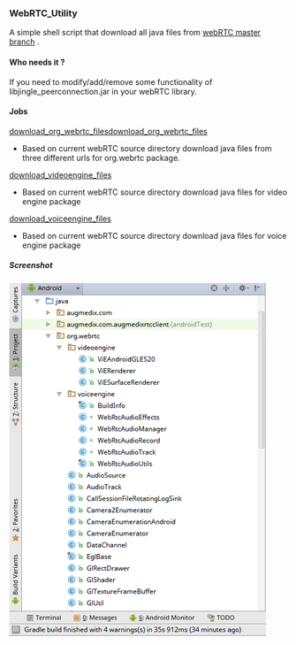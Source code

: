 ### WebRTC_Utility
A simple shell script that download all java files from [webRTC master branch](https://chromium.googlesource.com/external/webrtc/) . 

#### Who needs it ?
If you need to modify/add/remove some functionality of libjingle_peerconnection.jar in your webRTC library.

#### Jobs
[download_org_webrtc_filesdownload_org_webrtc_files](https://github.com/pallab-gain/webrtc_build_util/blob/master/download_source.sh#L36)
* Based on current webRTC source directory download java files from three different urls for org.webrtc package. 

[download_videoengine_files](https://github.com/pallab-gain/webrtc_build_util/blob/master/download_source.sh#L70)
* Based on current webRTC source directory download java files for video engine package

[download_voiceengine_files](https://github.com/pallab-gain/webrtc_build_util/blob/master/download_source.sh#L85)
* Based on current webRTC source directory download java files for voice engine package

 
##### Screenshot

  ![libjingle_peerconnection.jar file tree ](/Selection_017.png?raw=true "File Tree")


